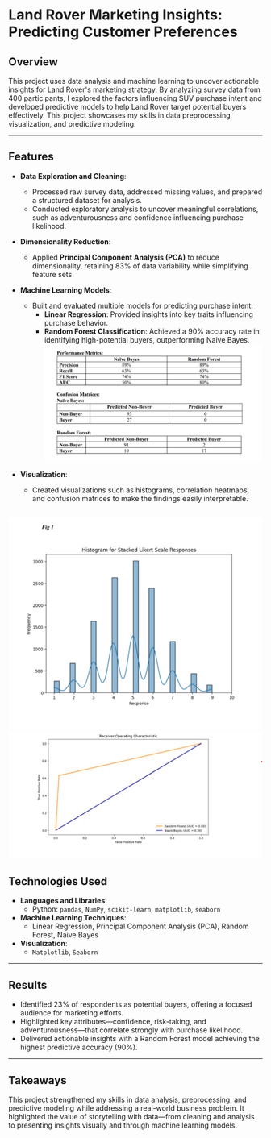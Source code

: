 # **Land Rover Marketing Insights: Predicting Customer Preferences**

## **Overview**
This project uses data analysis and machine learning to uncover actionable insights for Land Rover's marketing strategy. By analyzing survey data from 400 participants, I explored the factors influencing SUV purchase intent and developed predictive models to help Land Rover target potential buyers effectively. This project showcases my skills in data preprocessing, visualization, and predictive modeling.

---

## **Features**

- **Data Exploration and Cleaning**:  
  - Processed raw survey data, addressed missing values, and prepared a structured dataset for analysis.  
  - Conducted exploratory analysis to uncover meaningful correlations, such as adventurousness and confidence influencing purchase likelihood.  

- **Dimensionality Reduction**:  
  - Applied **Principal Component Analysis (PCA)** to reduce dimensionality, retaining 83% of data variability while simplifying feature sets.  

- **Machine Learning Models**:  
  - Built and evaluated multiple models for predicting purchase intent:
    - **Linear Regression**: Provided insights into key traits influencing purchase behavior.  
    - **Random Forest Classification**: Achieved a 90% accuracy rate in identifying high-potential buyers, outperforming Naive Bayes.  
![Performance Metrics](Images/PerformanceMetrics.png)
- **Visualization**:  
  - Created visualizations such as histograms, correlation heatmaps, and confusion matrices to make the findings easily interpretable.
  
![Likert Scale ](Images/Likertscale.png)
![ROC Curve ](images/ROCcurve.png)
---

## **Technologies Used**
- **Languages and Libraries**:  
  - Python: `pandas`, `NumPy`, `scikit-learn`, `matplotlib`, `seaborn`  
- **Machine Learning Techniques**:  
  - Linear Regression, Principal Component Analysis (PCA), Random Forest, Naive Bayes  
- **Visualization**:  
  - `Matplotlib`, `Seaborn`

---

## **Results**
- Identified 23% of respondents as potential buyers, offering a focused audience for marketing efforts.  
- Highlighted key attributes—confidence, risk-taking, and adventurousness—that correlate strongly with purchase likelihood.  
- Delivered actionable insights with a Random Forest model achieving the highest predictive accuracy (90%).

---

## **Takeaways**
This project strengthened my skills in data analysis, preprocessing, and predictive modeling while addressing a real-world business problem. It highlighted the value of storytelling with data—from cleaning and analysis to presenting insights visually and through machine learning models.
